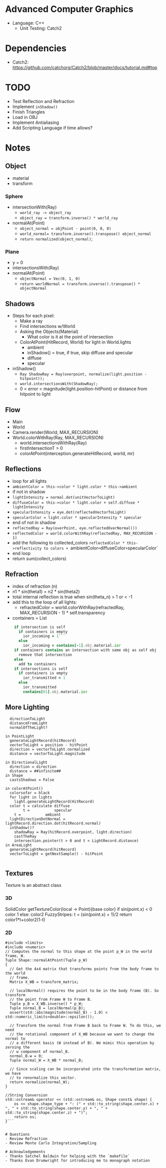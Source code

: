 # Advanced Computer Graphics
- Language: C++
  - Unit Testing: Catch2

# Dependencies
- Catch2: https://github.com/catchorg/Catch2/blob/master/docs/tutorial.md#top 

# TODO
- Test Reflection and Refraction
- Implement `inShadow()`
- Finish Triangles
- Load in OBJ
- Implement Antialiasing
- Add Scripting Language if time allows?

# Notes
## Object
- material
- transform
### Sphere
- intersectionWith(Ray)
  - `world_ray -> object_ray`
  - `object_ray = transform.inverse() * world_ray`
- normalAt(Point)
  - `object_normal = objPoint - point(0, 0, 0)`
  - `world_normal= transform.inverse().transpose() object_normal`
  - `return normalized(object_normal)`;
### Plane
- y = 0
- intersectionsWith(Ray)
- normalAt(Point)
  - `objectNormal = Vec(0, 1, 0)`
  - `return worldNormal = transform.inverse().transpose() * objectNormal`

## Shadows
- Steps for each pixel:
	- Make a ray
	- Find intersections w/World
	- Asking the Objects(Material)
		- What color is it at the point of intersection
	- ColorAtPoint(HitRecord, World) for light in World.lights
		- ambient
		- inShadow() = true, if true, skip diffuse and specular
		- diffuse
		- specular
- inShadow()
	- `Ray ShadowRay = Ray(overpoint, normalize(light.position - hitpoint));`
	- `world.intersectionsWith(ShadowRay);`
	- 0 < error < magnitude(light.position-hitPoint) or distance from hitpoint to light
## Flow
- Main
- World
- Camera.render(World, MAX_RECURSION) 
- World.colorWithRay(Ray, MAX_RECURSION)
  - world.intersectionsWithRay(Ray)
  - firstIntersectionT > 0
  - colorAtPoint(interception.generateHitRecord, world, mr)
 
## Reflections
- loop for all lights
- `ambientColor = this->color * light.color * this->ambient`
- if not in shadow
- `lightIntensity = normal.dot(unitVectorToLight)`
- `diffuseColor = this->color * light.color + self.diffuse * lightIntensity`
- `specularIntensity = eye.dot(reflectedVectorToLight)`
- `specularColor = light.color * specularIntensity * specular`
- end of not in shadow
- `reflectedRay = Ray(overPoint, eye.reflectedOverNormal())`
- `reflectedColor = world.colorWithRay(reflectedRay, MAX_RECURSION - 1)`
- add the following to collected_colors `reflectedColor * this->reflectivity to colors + `ambientColor` + `diffuseColor` + `specularColor`
- end loop
- return sum(collect_colors)

## Refraction
- index of refraction (n)
- n1 * sin(theta1) = n2 * sin(theta2)
- total internal reflection is true when sin(theta_n) > 1 or < -1
- add this to the loop of all lights:
  - refractedColor = world.colorWithRay(refractedRay, MAX_RECURSION - 1) * self.transparency
- containers = List<Intersections>
```for intersection in intersection
	if intersection is self
	  if containers is empty
	    ior_incoming = 1```
	  else
	    ior_incoming = contains[-1].obj.material.ior
	if containers contains an intersection with same obj as self obj
	  remove that intersection
	else
	  add to containers
	if intersections is self
	  if containers is empty
	    ior_transmitted = 1
	  else
	    ior_transmitted
	    contains[01].obj.material.ior
```	
## More Lighting
```class LightRecord:
  directionToLight
  distanceFromLight
  normalOfTheLight?

in PointLight
  generateLightRecord(hitRecord)
  vectorToLight = position - hitPoint
  direction = vectorToLight.normalized
  distance = vectorToLight.magnitude

in DirectionalLight
  direction = direction
  distance = ##infinite##
in Shape
  castsShadows = False

in colorAtPoint()
  colorsofar = black
  for light in lights
    light.generateLightRecord(HitRecord)
  color t = calculate diffuse
        t =           specular
	t =           ambient
  lightDirectionDotNormal = lightRecord.direction.dot(hitRecord.normal)
  inShadow()?
    shadowRay = Ray(hitRecord.overpoint, light.direction)
    castTheRay
    intersection.pointer(t > 0 and t < LightRecord.distance)
in AreaLight
  generateLightRecord(hitRecord)
  vectorToLight = getNextSample() - hitPoint
  
```
## Textures

Texture is an abstract class

### 3D
SolidColor
  getTextureColor(local -> Point){base color}
    if sin(point.x) < 0
      color 1
    else:
      color2
  FuzzyStripes:
    t = (sin(point.x) + 1)/2
    return color1*t+color2(1-t)
### 2D

```#include <iostream>
#include <limits>
#include <numeric>
// Computes the normal to this shape at the point p_W in the world frame, W.
Tuple Shape::normalAtPoint(Tuple p_W)
{
  // Get the 4x4 matrix that transforms points from the body frame to the world
  // frame.
  Matrix X_WB = transform_matrix;

  // localNormal() requires the point to be in the body frame (B). So transform
  // the point from Frame W to Frame B.
  Tuple p_B = X_WB.inverse() * p_W;  
  Tuple normal_B = localNormal(p_B);
  assert(std::abs(magnitude(normal_B) - 1.0) < std::numeric_limits<double>::epsilon()); 

  // Transform the normal from Frame B back to Frame W. To do this, we need
  // the rotational component of X_WB because we want to change the normal to 
  // a different basis (W instead of B). We mimic this operation by zeroing the
  // w component of normal_B.
  normal_B.w = 0;
  Tuple normal_W = X_WB * normal_B;

  // Since scaling can be incorporated into the transformation matrix, we have
  // to renormalize this vector.
  return normalize(normal_W);
}

//String Conversion
std::ostream& operator << (std::ostream& os, Shape const& shape) {
    os << shape.shape_type + ": (" + std::to_string(shape.center.x) + ", " + std::to_string(shape.center.y) + ", " + std::to_string(shape.center.z) + ")";
    return os;
}```


# Questions
- Review Refraction
- Review Monte Carlo Integration/Sampling

# Acknowledgements
- Thanks Satchel Baldwin for helping with the `makefile`
- Thanks Evan Drumwright for introducing me to monograph notation

